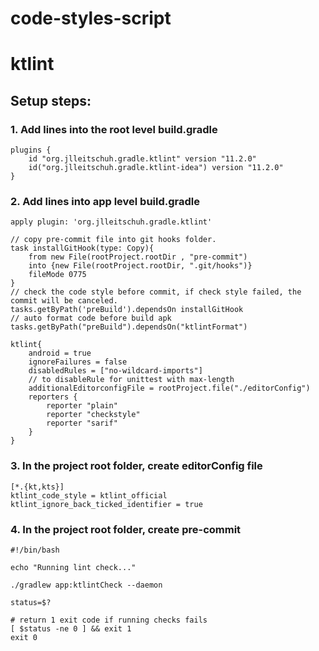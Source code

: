 # code-styles-script
# ktlint
## Setup steps:
### 1. Add lines into the root level build.gradle
```
plugins {
    id "org.jlleitschuh.gradle.ktlint" version "11.2.0"
    id("org.jlleitschuh.gradle.ktlint-idea") version "11.2.0"
}
```
### 2. Add lines into app level build.gradle
```
apply plugin: 'org.jlleitschuh.gradle.ktlint'

// copy pre-commit file into git hooks folder.
task installGitHook(type: Copy){
    from new File(rootProject.rootDir , "pre-commit")
    into {new File(rootProject.rootDir, ".git/hooks")}
    fileMode 0775
}
// check the code style before commit, if check style failed, the commit will be canceled.
tasks.getByPath('preBuild').dependsOn installGitHook
// auto format code before build apk
tasks.getByPath("preBuild").dependsOn("ktlintFormat")

ktlint{
    android = true
    ignoreFailures = false
    disabledRules = ["no-wildcard-imports"]
    // to disableRule for unittest with max-length
    additionalEditorconfigFile = rootProject.file("./editorConfig")
    reporters {
        reporter "plain"
        reporter "checkstyle"
        reporter "sarif"
    }
}
```

### 3. In the project root folder, create editorConfig file
```
[*.{kt,kts}]
ktlint_code_style = ktlint_official
ktlint_ignore_back_ticked_identifier = true
```

### 4. In the project root folder, create pre-commit
```
#!/bin/bash

echo "Running lint check..."

./gradlew app:ktlintCheck --daemon

status=$?

# return 1 exit code if running checks fails
[ $status -ne 0 ] && exit 1
exit 0
```
